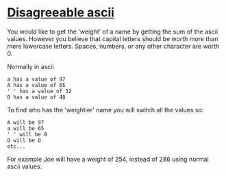 # [Disagreeable ascii](https://www.codewars.com/kata/disagreeable-ascii "https://www.codewars.com/kata/582cb3a637c5583f2200005d")

You would like to get the 'weight' of a name by getting the sum of the ascii values. However you believe that capital letters should be worth more than mere lowercase letters. Spaces, numbers, or any other character are worth 0.

Normally in ascii

    a has a value of 97
    A has a value of 65
    ' ' has a value of 32
    0 has a value of 48

To find who has the 'weightier' name you will switch all the values so:

    A will be 97
    a will be 65
    ' ' will be 0
    0 will be 0
    etc...

For example Joe will have a weight of 254, instead of 286 using normal ascii values.